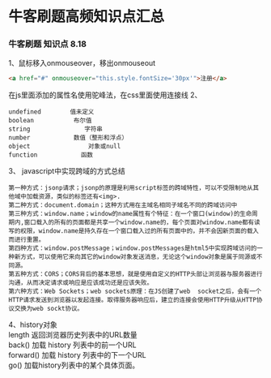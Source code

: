 # 牛客刷题高频知识点汇总
### 牛客刷题 知识点 8.18
1、鼠标移入onmouseover，移出onmouseout
```html
<a href="#" onmouseover="this.style.fontSize='30px'">注册</a>
```
在js里面添加的属性名使用驼峰法，在css里面使用连接线
2、
```typeof
undefined        值未定义
boolean           布尔值
string               字符串
number            数值（整形和浮点）
object                对象或null
function            函数
```
3、
javascript中实现跨域的方式总结  
```
第一种方式：jsonp请求；jsonp的原理是利用script标签的跨域特性，可以不受限制地从其他域中加载资源，类似的标签还有<img>.  
第二种方式：document.domain；这种方式用在主域名相同子域名不同的跨域访问中  
第三种方式：window.name；window的name属性有个特征：在一个窗口(window)的生命周期内,窗口载入的所有的页面都是共享一个window.name的，每个页面对window.name都有读写的权限，window.name是持久存在一个窗口载入过的所有页面中的，并不会因新页面的载入而进行重置。  
第四种方式：window.postMessage；window.postMessages是html5中实现跨域访问的一种新方式，可以使用它来向其它的window对象发送消息，无论这个window对象是属于同源或不同源。  
第五种方式：CORS；CORS背后的基本思想，就是使用自定义的HTTP头部让浏览器与服务器进行沟通，从而决定请求或响应是应该成功还是应该失败。  
第六种方式：Web Sockets；web sockets原理：在JS创建了web  socket之后，会有一个HTTP请求发送到浏览器以发起连接。取得服务器响应后，建立的连接会使用HTTP升级从HTTP协议交换为web sockt协议。
 ``` 

4、history对象  
length      返回浏览器历史列表中的URL数量  
back()      加载 history 列表中的前一个URL  
forward() 加载 history 列表中的下一个URL  
go()         加载history列表中的某个具体页面。 